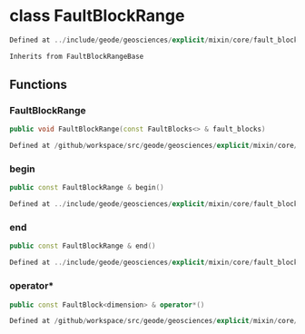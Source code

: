 # class FaultBlockRange

```cpp
Defined at ../include/geode/geosciences/explicit/mixin/core/fault_blocks.h#67
```

```cpp
Inherits from FaultBlockRangeBase
```



## Functions

### FaultBlockRange

```cpp
public void FaultBlockRange(const FaultBlocks<> & fault_blocks)
```

```cpp
Defined at /github/workspace/src/geode/geosciences/explicit/mixin/core/fault_blocks.cpp#208
```

### begin

```cpp
public const FaultBlockRange & begin()
```

```cpp
Defined at ../include/geode/geosciences/explicit/mixin/core/fault_blocks.h#73
```

### end

```cpp
public const FaultBlockRange & end()
```

```cpp
Defined at ../include/geode/geosciences/explicit/mixin/core/fault_blocks.h#78
```

### operator*

```cpp
public const FaultBlock<dimension> & operator*()
```

```cpp
Defined at /github/workspace/src/geode/geosciences/explicit/mixin/core/fault_blocks.cpp#215
```



